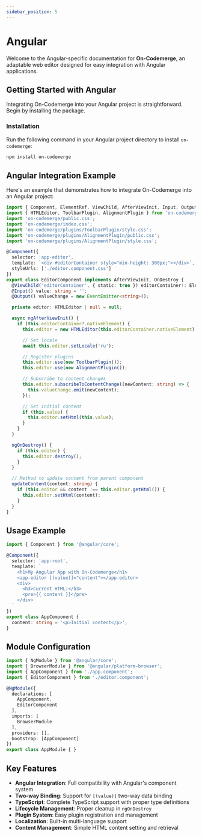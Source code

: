 ```yaml
---
sidebar_position: 5
---
```


# Angular

Welcome to the Angular-specific documentation for **On-Codemerge**, an adaptable web editor designed for easy integration with Angular applications.

## Getting Started with Angular

Integrating On-Codemerge into your Angular project is straightforward. Begin by installing the package.

### Installation

Run the following command in your Angular project directory to install `on-codemerge`:

```bash
npm install on-codemerge
```

## Angular Integration Example

Here's an example that demonstrates how to integrate On-Codemerge into an Angular project:

```typescript title="editor.component.ts"
import { Component, ElementRef, ViewChild, AfterViewInit, Input, Output, EventEmitter, OnDestroy } from '@angular/core';
import { HTMLEditor, ToolbarPlugin, AlignmentPlugin } from 'on-codemerge';
import 'on-codemerge/public.css';
import 'on-codemerge/index.css';
import 'on-codemerge/plugins/ToolbarPlugin/style.css';
import 'on-codemerge/plugins/AlignmentPlugin/public.css';
import 'on-codemerge/plugins/AlignmentPlugin/style.css';

@Component({
  selector: 'app-editor',
  template: `<div #editorContainer style="min-height: 300px;"></div>`,
  styleUrls: ['./editor.component.css']
})
export class EditorComponent implements AfterViewInit, OnDestroy {
  @ViewChild('editorContainer', { static: true }) editorContainer!: ElementRef;
  @Input() value: string = '';
  @Output() valueChange = new EventEmitter<string>();

  private editor: HTMLEditor | null = null;

  async ngAfterViewInit() {
    if (this.editorContainer?.nativeElement) {
      this.editor = new HTMLEditor(this.editorContainer.nativeElement);

      // Set locale
      await this.editor.setLocale('ru');

      // Register plugins
      this.editor.use(new ToolbarPlugin());
      this.editor.use(new AlignmentPlugin());

      // Subscribe to content changes
      this.editor.subscribeToContentChange((newContent: string) => {
        this.valueChange.emit(newContent);
      });

      // Set initial content
      if (this.value) {
        this.editor.setHtml(this.value);
      }
    }
  }

  ngOnDestroy() {
    if (this.editor) {
      this.editor.destroy();
    }
  }

  // Method to update content from parent component
  updateContent(content: string) {
    if (this.editor && content !== this.editor.getHtml()) {
      this.editor.setHtml(content);
    }
  }
}
```

## Usage Example

```typescript title="app.component.ts"
import { Component } from '@angular/core';

@Component({
  selector: 'app-root',
  template: `
    <h1>My Angular App with On-Codemerge</h1>
    <app-editor [(value)]="content"></app-editor>
    <div>
      <h3>Current HTML:</h3>
      <pre>{{ content }}</pre>
    </div>
  `
})
export class AppComponent {
  content: string = '<p>Initial content</p>';
}
```

## Module Configuration

```typescript title="app.module.ts"
import { NgModule } from '@angular/core';
import { BrowserModule } from '@angular/platform-browser';
import { AppComponent } from './app.component';
import { EditorComponent } from './editor.component';

@NgModule({
  declarations: [
    AppComponent,
    EditorComponent
  ],
  imports: [
    BrowserModule
  ],
  providers: [],
  bootstrap: [AppComponent]
})
export class AppModule { }
```

## Key Features

- **Angular Integration**: Full compatibility with Angular's component system
- **Two-way Binding**: Support for `[(value)]` two-way data binding
- **TypeScript**: Complete TypeScript support with proper type definitions
- **Lifecycle Management**: Proper cleanup in `ngOnDestroy`
- **Plugin System**: Easy plugin registration and management
- **Localization**: Built-in multi-language support
- **Content Management**: Simple HTML content setting and retrieval
